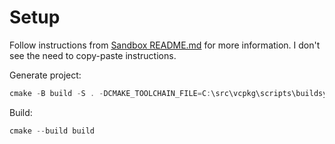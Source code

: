 # Setup

Follow instructions from [Sandbox README.md](../../../sandbox/README.md) for more information. I don't see the need to copy-paste instructions.

Generate project:

```PowerShell
cmake -B build -S . -DCMAKE_TOOLCHAIN_FILE=C:\src\vcpkg\scripts\buildsystems\vcpkg.cmake
```

Build:

```PowerShell
cmake --build build
```
